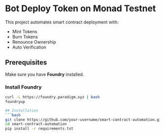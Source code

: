 # Bot Deploy Token on Monad Testnet

This project automates smart contract deployment with:
- Mint Tokens
- Burn Tokens
- Renounce Ownership
- Auto Verification


## Prerequisites
Make sure you have **Foundry** installed.

### Install Foundry
```bash
curl -L https://foundry.paradigm.xyz | bash
foundryup

## Installation
```bash
git clone https://github.com/your-username/smart-contract-automation.git
cd smart-contract-automation
pip install -r requirements.txt


